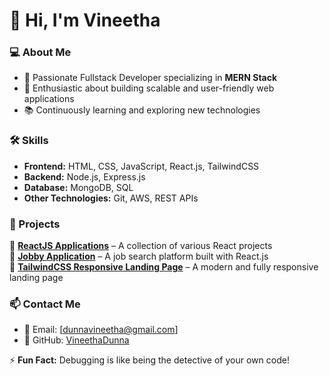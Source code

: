 # 👋 Hi, I'm Vineetha  

### 💻 About Me  
- 🚀 Passionate Fullstack Developer specializing in **MERN Stack** 
- 🎯 Enthusiastic about building scalable and user-friendly web applications  
- 📚 Continuously learning and exploring new technologies  

### 🛠️ Skills  
- **Frontend:** HTML, CSS, JavaScript, React.js, TailwindCSS  
- **Backend:** Node.js, Express.js  
- **Database:** MongoDB, SQL  
- **Other Technologies:** Git, AWS, REST APIs  

### 📂 Projects  
🔹 **[ReactJS Applications](https://github.com/VineethaDunna/ReactJS)** – A collection of various React projects  
🔹 **[Jobby Application](https://github.com/VineethaDunna/job-quest)** – A job search platform built with React.js  
🔹 **[TailwindCSS Responsive Landing Page](https://github.com/VineethaDunna/TaiwindCssLandingPage)** – A modern and fully responsive landing page  

### 📫 Contact Me  
- 📧 Email: [dunnavineetha@gmail.com]  
- 🔗 GitHub: [VineethaDunna](https://github.com/VineethaDunna)  

⚡ **Fun Fact:** Debugging is like being the detective of your own code!  
